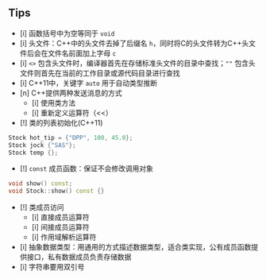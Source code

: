 ## Tips
- [i] 函数括号中为空等同于 `void`
- [i] 头文件：C++中的头文件去掉了后缀名 `h`，同时将C的头文件转为C++头文件后会在文件名前面加上字母 `c`
- [i] `<>` 包含头文件时，编译器首先在存储标准头文件的目录中查找；`""` 包含头文件则首先在当前的工作目录或源代码目录进行查找
- [i] C++11中，关键字 `auto` 用于自动类型推断
- [n] C++提供两种发送消息的方式
	- [i] 使用类方法
	- [i] 重新定义运算符（<<）
- [!] 类的列表初始化(C++11)
```cpp
Stock hot_tip = {"DPP", 100, 45.0};
Stock jock {"SAS"};
Stock temp {};
```
- [!] `const` 成员函数：保证不会修改调用对象
```cpp
void show() const;
void Stock::show() const {}
```
- [!] 类成员访问
	- [i] 直接成员运算符
	- [i] 间接成员运算符
	- [i] 作用域解析运算符
- [i] 抽象数据类型：用通用的方式描述数据类型，适合类实现，公有成员函数提供接口，私有数据成员负责存储数据 
- [i] 字符串要用双引号